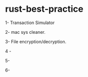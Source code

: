 # rust-best-practice

1- Transaction Simulator

2- mac sys cleaner.

3- File encryption/decryption.

4 - 

5- 

6-  

